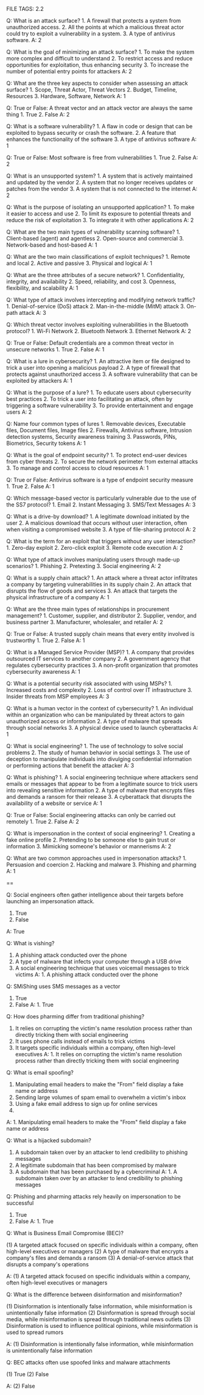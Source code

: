 FILE TAGS: 2.2



Q: What is an attack surface?
    1. A firewall that protects a system from unauthorized access.
    2. All the points at which a malicious threat actor could try to exploit a vulnerability in a system.
    3. A type of antivirus software.
A: 2
<!--ID: 1723942382065-->


Q: What is the goal of minimizing an attack surface?
    1. To make the system more complex and difficult to understand
    2. To restrict access and reduce opportunities for exploitation, thus enhancing security
    3. To increase the number of potential entry points for attackers
A: 2
<!--ID: 1723951369500-->



Q: What are the three key aspects to consider when assessing an attack surface?
    1. Scope, Threat Actor, Threat Vectors
    2. Budget, Timeline, Resources
    3. Hardware, Software, Network
A: 1
<!--ID: 1723951369507-->



Q: True or False: A threat vector and an attack vector are always the same thing
    1. True
    2. False
A: 2
<!--ID: 1723951369513-->



Q: What is a software vulnerability?
    1. A flaw in code or design that can be exploited to bypass security or crash the software.
    2. A feature that enhances the functionality of the software
    3. A type of antivirus software
A: 1
<!--ID: 1723951369520-->



Q: True or False: Most software is free from vulnerabilities
    1. True
    2. False
A: 2
<!--ID: 1723951369526-->



Q: What is an unsupported system?
    1. A system that is actively maintained and updated by the vendor
    2. A system that no longer receives updates or patches from the vendor
    3. A system that is not connected to the internet
A: 2
<!--ID: 1723951369532-->



Q: What is the purpose of isolating an unsupported application?
    1. To make it easier to access and use
    2. To limit its exposure to potential threats and reduce the risk of exploitation
    3. To integrate it with other applications
A: 2
<!--ID: 1723951369538-->



Q: What are the two main types of vulnerability scanning software?
    1. Client-based (agent) and agentless
    2. Open-source and commercial
    3. Network-based and host-based
A: 1
<!--ID: 1723951369544-->



Q: What are the two main classifications of exploit techniques?
    1. Remote and local
    2. Active and passive
    3. Physical and logical
A: 1
<!--ID: 1723951369551-->



Q: What are the three attributes of a secure network?
    1. Confidentiality, integrity, and availability
    2. Speed, reliability, and cost
    3. Openness, flexibility, and scalability
A: 1
<!--ID: 1723951369556-->



Q: What type of attack involves intercepting and modifying network traffic?
    1. Denial-of-service (DoS) attack
    2. Man-in-the-middle (MitM) attack
    3. On-path attack
A: 3
<!--ID: 1723951369562-->



Q: Which threat vector involves exploiting vulnerabilities in the Bluetooth protocol?
    1. Wi-Fi Network
    2. Bluetooth Network
    3. Ethernet Network
A: 2
<!--ID: 1723951369568-->



Q: True or False: Default credentials are a common threat vector in unsecure networks
    1. True
    2. False
A: 1
<!--ID: 1723951369574-->



Q: What is a lure in cybersecurity?
    1. An attractive item or file designed to trick a user into opening a malicious payload
    2. A type of firewall that protects against unauthorized access
    3. A software vulnerability that can be exploited by attackers
A: 1
<!--ID: 1723951369580-->



Q: What is the purpose of a lure?
    1. To educate users about cybersecurity best practices
    2. To trick a user into facilitating an attack, often by triggering a software vulnerability
    3. To provide entertainment and engage users
A: 2
<!--ID: 1723951369586-->



Q: Name four common types of lures
    1. Removable devices, Executable files, Document files, Image files
    2. Firewalls, Antivirus software, Intrusion detection systems, Security awareness training
    3. Passwords, PINs, Biometrics, Security tokens
A: 1
<!--ID: 1723951369591-->



Q: What is the goal of endpoint security?
    1. To protect end-user devices from cyber threats
    2. To secure the network perimeter from external attacks
    3. To manage and control access to cloud resources
A: 1
<!--ID: 1723951369598-->



Q: True or False: Antivirus software is a type of endpoint security measure
    1. True
    2. False
A: 1
<!--ID: 1723951369603-->



Q: Which message-based vector is particularly vulnerable due to the use of the SS7 protocol?
    1. Email
    2. Instant Messaging
    3. SMS/Text Messages
A: 3
<!--ID: 1723951369609-->



Q: What is a drive-by download?
    1. A legitimate download initiated by the user
    2. A malicious download that occurs without user interaction, often when visiting a compromised website
    3. A type of file-sharing protocol
A: 2
<!--ID: 1723951369615-->



Q: What is the term for an exploit that triggers without any user interaction?
    1. Zero-day exploit
    2. Zero-click exploit
    3. Remote code execution
A: 2
<!--ID: 1723951369621-->



Q: What type of attack involves manipulating users through made-up scenarios?
    1. Phishing
    2. Pretexting
    3. Social engineering
A: 2
<!--ID: 1723951369627-->



Q: What is a supply chain attack?
    1. An attack where a threat actor infiltrates a company by targeting vulnerabilities in its supply chain
    2. An attack that disrupts the flow of goods and services
    3. An attack that targets the physical infrastructure of a company
A: 1
<!--ID: 1723951369633-->



Q: What are the three main types of relationships in procurement management?
    1. Customer, supplier, and distributor
    2. Supplier, vendor, and business partner
    3. Manufacturer, wholesaler, and retailer
A: 2
<!--ID: 1723951369638-->



Q: True or False: A trusted supply chain means that every entity involved is trustworthy
    1. True
    2. False
A: 1
<!--ID: 1723951369645-->



Q: What is a Managed Service Provider (MSP)?
    1. A company that provides outsourced IT services to another company
    2. A government agency that regulates cybersecurity practices
    3. A non-profit organization that promotes cybersecurity awareness
A: 1
<!--ID: 1723951369651-->



Q: What is a potential security risk associated with using MSPs?
    1. Increased costs and complexity
    2. Loss of control over IT infrastructure
    3. Insider threats from MSP employees
A: 3
<!--ID: 1723951369657-->



Q: What is a human vector in the context of cybersecurity?
    1. An individual within an organization who can be manipulated by threat actors to gain unauthorized access or information
    2. A type of malware that spreads through social networks
    3. A physical device used to launch cyberattacks
A: 1
<!--ID: 1723951369663-->



Q: What is social engineering?
    1. The use of technology to solve social problems
    2. The study of human behavior in social settings
    3. The use of deception to manipulate individuals into divulging confidential information or performing actions that benefit the attacker
A: 3
<!--ID: 1723951369669-->



Q: What is phishing?
    1. A social engineering technique where attackers send emails or messages that appear to be from a legitimate source to trick users into revealing sensitive information
    2. A type of malware that encrypts files and demands a ransom for their release
    3. A cyberattack that disrupts the availability of a website or service
A: 1
<!--ID: 1723951369675-->



Q: True or False: Social engineering attacks can only be carried out remotely
    1. True
    2. False
A: 2
<!--ID: 1723951369681-->







Q: What is impersonation in the context of social engineering?
    1. Creating a fake online profile
    2. Pretending to be someone else to gain trust or information
    3. Mimicking someone's behavior or mannerisms
A: 2
<!--ID: 1723951369687-->




Q: What are two common approaches used in impersonation attacks?
    1. Persuasion and coercion
    2. Hacking and malware
    3. Phishing and pharming
A: 1
<!--ID: 1723951369693-->


==

Q: Social engineers often gather intelligence about their targets before launching an impersonation attack.
1. True
2. False

A: True
<!--ID: 1723952567874-->

Q: What is vishing?
1. A phishing attack conducted over the phone
2. A type of malware that infects your computer through a USB drive
3. A social engineering technique that uses voicemail messages to trick victims
A: 1. A phishing attack conducted over the phone
<!--ID: 1723952319173-->


Q: SMiShing uses SMS messages as a vector
1. True
2. False
A: 1. True
<!--ID: 1723952319179-->


Q: How does pharming differ from traditional phishing?
1. It relies on corrupting the victim's name resolution process rather than directly tricking them with social engineering
2. It uses phone calls instead of emails to trick victims
3. It targets specific individuals within a company, often high-level executives
A: 1. It relies on corrupting the victim's name resolution process rather than directly tricking them with social engineering
<!--ID: 1723952319185-->


Q: What is email spoofing?
1. Manipulating email headers to make the "From" field display a fake name or address
2. Sending large volumes of spam email to overwhelm a victim's inbox
3. Using a fake email address to sign up for online services
4. 
A: 1. Manipulating email headers to make the "From" field display a fake name or address
<!--ID: 1723951958277-->



Q: What is a hijacked subdomain?
1. A subdomain taken over by an attacker to lend credibility to phishing messages
2. A legitimate subdomain that has been compromised by malware
3. A subdomain that has been purchased by a cybercriminal
A: 1. A subdomain taken over by an attacker to lend credibility to phishing messages
<!--ID: 1723951958287-->


Q: Phishing and pharming attacks rely heavily on impersonation to be successful
1. True
2. False
A: 1. True
<!--ID: 1723951958291-->


Q: What is Business Email Compromise (BEC)?

(1) A targeted attack focused on specific individuals within a company, often high-level executives or managers
(2) A type of malware that encrypts a company's files and demands a ransom
(3) A denial-of-service attack that disrupts a company's operations

A: (1) A targeted attack focused on specific individuals within a company, often high-level executives or managers

Q: What is the difference between disinformation and misinformation?

(1) Disinformation is intentionally false information, while misinformation is unintentionally false information
(2) Disinformation is spread through social media, while misinformation is spread through traditional news outlets
(3) Disinformation is used to influence political opinions, while misinformation is used to spread rumors

A: (1) Disinformation is intentionally false information, while misinformation is unintentionally false information

Q: BEC attacks often use spoofed links and malware attachments

(1) True
(2) False

A: (2) False